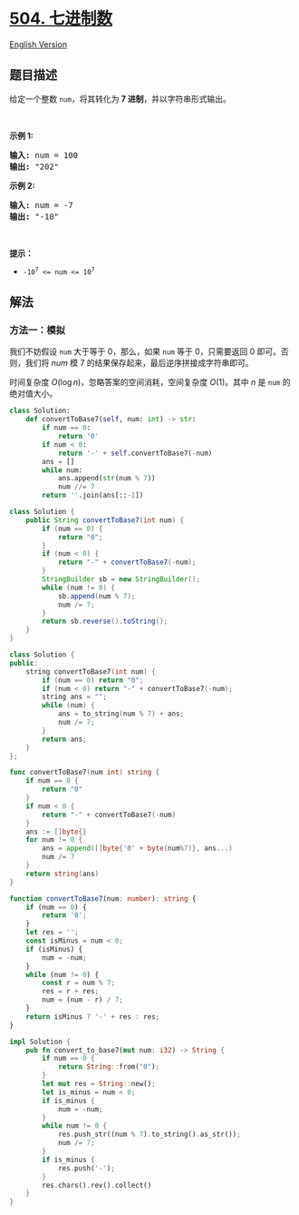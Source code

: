 # [504. 七进制数](https://leetcode.cn/problems/base-7)

[English Version](/solution/0500-0599/0504.Base%207/README_EN.md)

<!-- tags:数学 -->

<!-- difficulty:简单 -->

## 题目描述

<!-- 这里写题目描述 -->

<p>给定一个整数 <code>num</code>，将其转化为 <strong>7 进制</strong>，并以字符串形式输出。</p>

<p>&nbsp;</p>

<p><strong>示例 1:</strong></p>

<pre>
<strong>输入:</strong> num = 100
<strong>输出:</strong> "202"
</pre>

<p><strong>示例 2:</strong></p>

<pre>
<strong>输入:</strong> num = -7
<strong>输出:</strong> "-10"
</pre>

<p>&nbsp;</p>

<p><strong>提示：</strong></p>

<ul>
	<li><code>-10<sup>7</sup>&nbsp;&lt;= num &lt;= 10<sup>7</sup></code></li>
</ul>

## 解法

### 方法一：模拟

我们不妨假设 `num` 大于等于 $0$，那么，如果 `num` 等于 $0$，只需要返回 $0$ 即可。否则，我们将 $num$ 模 $7$ 的结果保存起来，最后逆序拼接成字符串即可。

时间复杂度 $O(\log n)$，忽略答案的空间消耗，空间复杂度 $O(1)$。其中 $n$ 是 `num` 的绝对值大小。

<!-- tabs:start -->

```python
class Solution:
    def convertToBase7(self, num: int) -> str:
        if num == 0:
            return '0'
        if num < 0:
            return '-' + self.convertToBase7(-num)
        ans = []
        while num:
            ans.append(str(num % 7))
            num //= 7
        return ''.join(ans[::-1])
```

```java
class Solution {
    public String convertToBase7(int num) {
        if (num == 0) {
            return "0";
        }
        if (num < 0) {
            return "-" + convertToBase7(-num);
        }
        StringBuilder sb = new StringBuilder();
        while (num != 0) {
            sb.append(num % 7);
            num /= 7;
        }
        return sb.reverse().toString();
    }
}
```

```cpp
class Solution {
public:
    string convertToBase7(int num) {
        if (num == 0) return "0";
        if (num < 0) return "-" + convertToBase7(-num);
        string ans = "";
        while (num) {
            ans = to_string(num % 7) + ans;
            num /= 7;
        }
        return ans;
    }
};
```

```go
func convertToBase7(num int) string {
	if num == 0 {
		return "0"
	}
	if num < 0 {
		return "-" + convertToBase7(-num)
	}
	ans := []byte{}
	for num != 0 {
		ans = append([]byte{'0' + byte(num%7)}, ans...)
		num /= 7
	}
	return string(ans)
}
```

```ts
function convertToBase7(num: number): string {
    if (num == 0) {
        return '0';
    }
    let res = '';
    const isMinus = num < 0;
    if (isMinus) {
        num = -num;
    }
    while (num != 0) {
        const r = num % 7;
        res = r + res;
        num = (num - r) / 7;
    }
    return isMinus ? '-' + res : res;
}
```

```rust
impl Solution {
    pub fn convert_to_base7(mut num: i32) -> String {
        if num == 0 {
            return String::from("0");
        }
        let mut res = String::new();
        let is_minus = num < 0;
        if is_minus {
            num = -num;
        }
        while num != 0 {
            res.push_str((num % 7).to_string().as_str());
            num /= 7;
        }
        if is_minus {
            res.push('-');
        }
        res.chars().rev().collect()
    }
}
```

<!-- tabs:end -->

<!-- end -->
